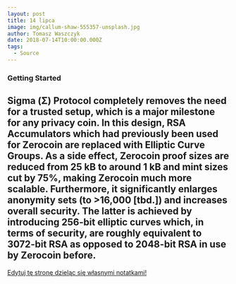 ```yaml
---
layout: post
title: 14 lipca
image: img/callum-shaw-555357-unsplash.jpg
author: Tomasz Waszczyk
date: 2018-07-14T10:00:00.000Z
tags:
  - Source
---
```


### Getting Started

Sigma (Σ) Protocol completely removes the need for a trusted setup, which is a major milestone for any privacy coin. In this design, RSA Accumulators which had previously been used for Zerocoin are replaced with Elliptic Curve Groups. As a side effect, Zerocoin proof sizes are reduced from 25 kB to around 1 kB and mint sizes cut by 75%, making Zerocoin much more scalable. Furthermore, it significantly enlarges anonymity sets (to >16,000 [tbd.]) and increases overall security. The latter is achieved by introducing 256-bit elliptic curves which, in terms of security, are roughly equivalent to 3072-bit RSA as opposed to 2048-bit RSA in use by Zerocoin before.
---

<a href="https://github.com/TomaszWaszczyk/historia.waszczyk.com/edit/master/src/content/july-1.md" target="_blank">Edytuj tę stronę dzieląc się własnymi notatkami!</a>